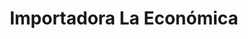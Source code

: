 ---
title: "Importadora La Económica"
url: /izalco/importadora-la-economica/
shop: Haushaltsartikel
---